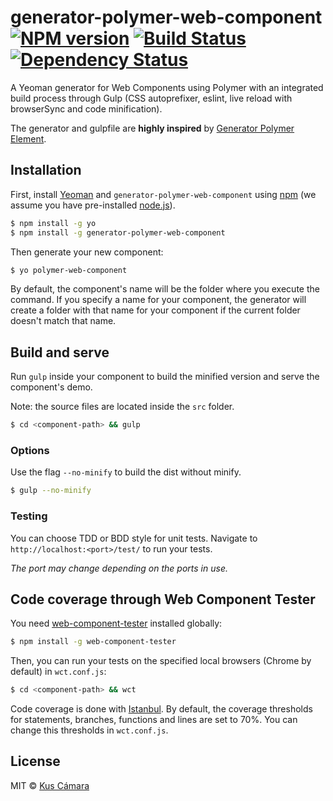 # generator-polymer-web-component [![NPM version][npm-image]][npm-url] [![Build Status][travis-image]][travis-url] [![Dependency Status][daviddm-image]][daviddm-url]
A Yeoman generator for Web Components using Polymer with an integrated build process through Gulp (CSS autoprefixer, eslint, live reload with browserSync and code minification).

The generator and gulpfile are **highly inspired** by [Generator Polymer Element](https://github.com/seaneking/generator-polymer-element).

## Installation

First, install [Yeoman](http://yeoman.io) and `generator-polymer-web-component` using [npm](https://www.npmjs.com/) (we assume you have pre-installed [node.js](https://nodejs.org/)).

```bash
$ npm install -g yo
$ npm install -g generator-polymer-web-component
```

Then generate your new component:

```bash
$ yo polymer-web-component
```

By default, the component's name will be the folder where you execute the command. If you specify a name for your component, the generator will create a folder with that name for your component if the current folder doesn't match that name.

## Build and serve

Run `gulp` inside your component to build the minified version and serve the component's demo.

Note: the source files are located inside the `src` folder.

```bash
$ cd <component-path> && gulp
```

### Options

Use the flag `--no-minify` to build the dist without minify.

```bash
$ gulp --no-minify
```

### Testing

You can choose TDD or BDD style for unit tests. Navigate to `http://localhost:<port>/test/` to run your tests.

_The port may change depending on the ports in use._

## Code coverage through Web Component Tester

You need [web-component-tester](https://github.com/Polymer/web-component-tester) installed globally:

```bash
$ npm install -g web-component-tester
```

Then, you can run your tests on the specified local browsers (Chrome by default) in `wct.conf.js`:

```bash
$ cd <component-path> && wct
```

Code coverage is done with [Istanbul](https://github.com/gotwarlost/istanbul). By default, the coverage thresholds for statements, branches, functions and lines are set to 70%. You can change this thresholds in `wct.conf.js`.

## License

MIT © [Kus Cámara](https://github.com/kcmr/)


[npm-image]: https://badge.fury.io/js/generator-polymer-web-component.svg
[npm-url]: https://npmjs.org/package/generator-polymer-web-component
[travis-image]: https://travis-ci.org/kcmr/generator-polymer-web-component.svg?branch=master
[travis-url]: https://travis-ci.org/kcmr/generator-polymer-web-component
[daviddm-image]: https://david-dm.org/kcmr/generator-polymer-web-component.svg?theme=shields.io
[daviddm-url]: https://david-dm.org/kcmr/generator-polymer-web-component
